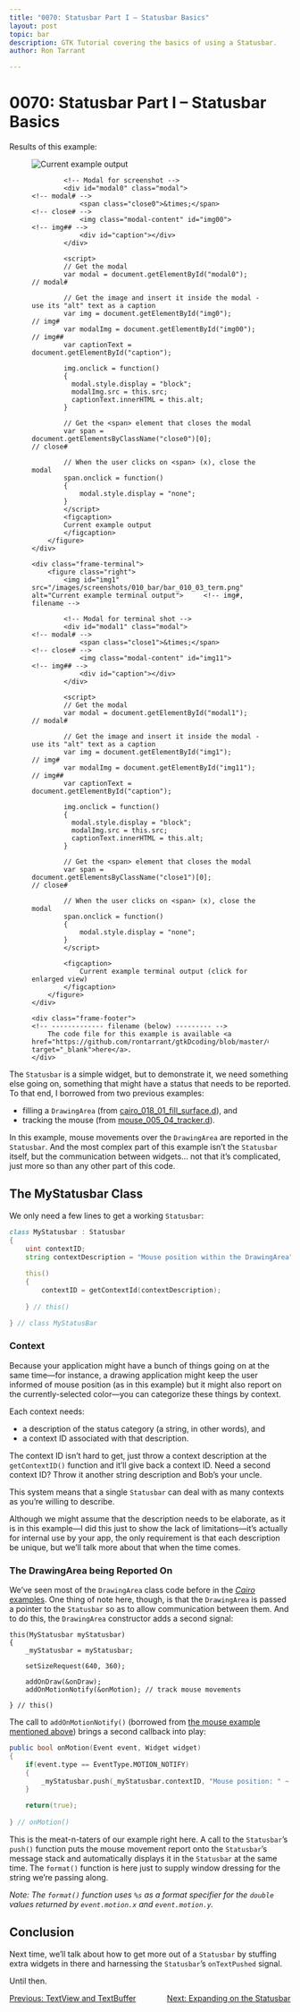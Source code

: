 ```yaml
---
title: "0070: Statusbar Part I – Statusbar Basics"
layout: post
topic: bar
description: GTK Tutorial covering the basics of using a Statusbar.
author: Ron Tarrant

---
```


# 0070: Statusbar Part I – Statusbar Basics

<!-- 0, 1 -->
<!-- first occurrence of application and terminal screen shots on a single page -->
<div class="screenshot-frame">
	<div class="frame-header">
		Results of this example:
	</div>
	<div class="frame-screenshot">
		<figure>
			<img id="img0" src="/images/screenshots/010_bar/bar_010_03.png" alt="Current example output">		<!-- img# -->
			
			<!-- Modal for screenshot -->
			<div id="modal0" class="modal">																	<!-- modal# -->
				<span class="close0">&times;</span>															<!-- close# -->
				<img class="modal-content" id="img00">															<!-- img## -->
				<div id="caption"></div>
			</div>
			
			<script>
			// Get the modal
			var modal = document.getElementById("modal0");														// modal#
			
			// Get the image and insert it inside the modal - use its "alt" text as a caption
			var img = document.getElementById("img0");															// img#
			var modalImg = document.getElementById("img00");													// img##
			var captionText = document.getElementById("caption");

			img.onclick = function()
			{
			  modal.style.display = "block";
			  modalImg.src = this.src;
			  captionText.innerHTML = this.alt;
			}
			
			// Get the <span> element that closes the modal
			var span = document.getElementsByClassName("close0")[0];											// close#
			
			// When the user clicks on <span> (x), close the modal
			span.onclick = function()
			{ 
				modal.style.display = "none";
			}
			</script>
			<figcaption>
			Current example output
			</figcaption>
		</figure>
	</div>

	<div class="frame-terminal">
		<figure class="right">
			<img id="img1" src="/images/screenshots/010_bar/bar_010_03_term.png" alt="Current example terminal output">		<!-- img#, filename -->

			<!-- Modal for terminal shot -->
			<div id="modal1" class="modal">																				<!-- modal# -->
				<span class="close1">&times;</span>																		<!-- close# -->
				<img class="modal-content" id="img11">																		<!-- img## -->
				<div id="caption"></div>
			</div>
			
			<script>
			// Get the modal
			var modal = document.getElementById("modal1");																	// modal#
			
			// Get the image and insert it inside the modal - use its "alt" text as a caption
			var img = document.getElementById("img1");																		// img#
			var modalImg = document.getElementById("img11");																// img##
			var captionText = document.getElementById("caption");

			img.onclick = function()
			{
			  modal.style.display = "block";
			  modalImg.src = this.src;
			  captionText.innerHTML = this.alt;
			}
			
			// Get the <span> element that closes the modal
			var span = document.getElementsByClassName("close1")[0];														// close#
			
			// When the user clicks on <span> (x), close the modal
			span.onclick = function()
			{ 
				modal.style.display = "none";
			}
			</script>

			<figcaption>
				Current example terminal output (click for enlarged view)
			</figcaption>
		</figure>
	</div>

	<div class="frame-footer">																								<!-- ------------- filename (below) --------- -->
		The code file for this example is available <a href="https://github.com/rontarrant/gtkDcoding/blob/master/010_bar/bar_010_03_statusbar.d" target="_blank">here</a>.
	</div>
</div>
<!-- end of snippet for first (1st) occurrence of application and terminal screen shots on a single page -->

The `Statusbar` is a simple widget, but to demonstrate it, we need something else going on, something that might have a status that needs to be reported. To that end, I borrowed from two previous examples:

- filling a `DrawingArea` (from [cairo_018_01_fill_surface.d](https://github.com/rontarrant/gtkDcoding/blob/master/018_cairo/cairo_018_01_fill_surface.d)), and
- tracking the mouse (from [mouse_005_04_tracker.d](https://github.com/rontarrant/gtkDcoding/blob/master/005_mouse/mouse_005_04_tracker.d)).

In this example, mouse movements over the `DrawingArea` are reported in the `Statusbar`. And the most complex part of this example isn’t the `Statusbar` itself, but the communication between widgets… not that it’s complicated, just more so than any other part of this code.

## The MyStatusbar Class

We only need a few lines to get a working `Statusbar`:

```d
class MyStatusbar : Statusbar
{
	uint contextID;
	string contextDescription = "Mouse position within the DrawingArea";
	
	this()
	{
		contextID = getContextId(contextDescription);
		
	} // this()

} // class MyStatusBar
```

### Context

Because your application might have a bunch of things going on at the same time—for instance, a drawing application might keep the user informed of mouse position (as in this example) but it might also report on the currently-selected color—you can categorize these things by context.

Each context needs:

- a description of the status category (a string, in other words), and
- a context ID associated with that description.

The context ID isn’t hard to get, just throw a context description at the `getContextID()` function and it’ll give back a context ID. Need a second context ID? Throw it another string description and Bob’s your uncle.

This system means that a single `Statusbar` can deal with as many contexts as you’re willing to describe.

Although we might assume that the description needs to be elaborate, as it is in this example—I did this just to show the lack of limitations—it’s actually for internal use by your app, the only requirement is that each description be unique, but we’ll talk more about that when the time comes.

### The DrawingArea being Reported On

We’ve seen most of the `DrawingArea` class code before in the [*Cairo* examples](/topics/#cairo). One thing of note here, though, is that the `DrawingArea` is passed a pointer to the `Statusbar` so as to allow communication between them. And to do this, the `DrawingArea` constructor adds a second signal:

	this(MyStatusbar myStatusbar)
	{
		_myStatusbar = myStatusbar;

		setSizeRequest(640, 360);

		addOnDraw(&onDraw);
		addOnMotionNotify(&onMotion); // track mouse movements
		
	} // this()
	
	
The call to `addOnMotionNotify()` (borrowed from [the mouse example mentioned above](https://github.com/rontarrant/gtkDcoding/blob/master/005_mouse/mouse_005_04_tracker.d)) brings a second callback into play:

```d
public bool onMotion(Event event, Widget widget)
{
	if(event.type == EventType.MOTION_NOTIFY)
	{
		_myStatusbar.push(_myStatusbar.contextID, "Mouse position: " ~ format("%s, %s", event.motion.x, event.motion.y));
	}

	return(true);
		
} // onMotion()
```

This is the meat-n-taters of our example right here. A call to the `Statusbar`’s `push()` function puts the mouse movement report onto the `Statusbar`’s message stack and automatically displays it in the `Statusbar` at the same time. The `format()` function is here just to supply window dressing for the string we’re passing along.

*Note: The `format()` function uses `%s` as a format specifier for the `double` values returned by `event.motion.x` and `event.motion.y`.* 

## Conclusion

Next time, we’ll talk about how to get more out of a `Statusbar` by stuffing extra widgets in there and harnessing the `Statusbar`’s `onTextPushed` signal.

Until then.

<div class="blog-nav">
	<div style="float: left;">
		<a href="/2019/09/10/0069-textview-and-textbuffer.html">Previous: TextView and TextBuffer</a>
	</div>
	<div style="float: right;">
		<a href="/2019/09/17/0071-expanding-on-the-statusbar.html">Next: Expanding on the Statusbar</a>
	</div>
</div>
